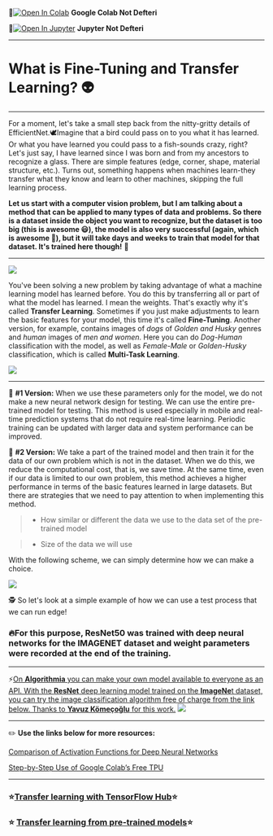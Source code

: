 📌[![Open In Colab](https://colab.research.google.com/assets/colab-badge.svg)](https://colab.research.google.com/github/ayyucekizrak/TransferLearning_FineTuning/blob/master/Fine_Tuning_TransferLearning.ipynb) **Google Colab Not Defteri**

📌[![Open In Jupyter](https://github.com/jupyter/notebook/blob/master/docs/resources/icon_32x32.svg)](https://nbviewer.jupyter.org/github/ayyucekizrak/TransferLearning_FineTuning/blob/master/Fine_Tuning_TransferLearning.ipynb) **Jupyter Not Defteri** 

---
# What is Fine-Tuning and Transfer Learning? 👽

---
For a moment, let's take a small step back from the nitty-gritty details of EfficientNet.🕊Imagine that a bird could pass on to you what it has learned. Or what you have learned you could pass to a fish-sounds crazy, right? 
Let's just say, I have learned since I was born and from my ancestors to recognize a glass. There are simple features (edge, corner, shape, material structure, etc.). Turns out, something happens when machines learn-they transfer what they know and learn to other machines, skipping  the full learning process. 

 
**Let us start with a computer vision problem, but I am talking about a method that can be applied to many types of data and problems. So there is a dataset inside the object you want to recognize, but the dataset is too big (this is awesome 😃), the model is also very successful (again, which is awesome 🤗), but it will take days and weeks to train that model for that dataset. It's trained here though!**  🧐
 

---
 
 ![](https://a4.pbase.com/o4/98/367898/1/59218520.tn_Braintransferwatercolor.jpg)
 
You've been solving a new problem by taking advantage of what a machine learning model has learned before. You do this by transferring all or part of what the model has learned. I mean the weights. That's exactly why it's called **Transfer Learning**. Sometimes if you just make adjustments to learn the basic features for your model, this time it's called **Fine-Tuning**. Another version, for example, contains images of *dogs* of *Golden and Husky* genres and *human* images of *men and women*. Here you can do *Dog-Human* classification with the model, as well as *Female-Male* or *Golden-Husky* classification, which is called **Multi-Task Learning**.
 
![](https://github.com/ayyucekizrak/TransferLearning_FineTuning/blob/master/TL_FT.png)

---

🎯 **#1 Version:** When we use these parameters only for the model, we do not make a new neural network design for testing. We can use the entire pre-trained model for testing. This method is used especially in mobile and real-time prediction systems that do not require real-time learning. Periodic training can be updated with larger data and system performance can be improved.

🎯 **#2 Version:**  We take a part of the trained model and then train it for the data of our own problem which is not in the dataset. When we do this, we reduce the computational cost, that is,  we save time. At the same time, even if our data is limited to our own problem, this method achieves a higher performance in terms of the basic features learned in large datasets. But there are strategies that we need to pay attention to when implementing this method.

> * How similar or different the data we use to the data set of the pre-trained model

> * Size of the data we will use

With the following scheme, we can simply determine how we can make a choice.


![](https://github.com/ayyucekizrak/TransferLearning_FineTuning/blob/master/TL_FN2.png)


 🕵 So let's look at a simple example of how we can use a test process that we can run edge!

### 🔥For this purpose, ResNet50 was trained with deep neural networks for the IMAGENET dataset and weight parameters were recorded at the end of the training.

---
⚡️[On **Algorithmia** you can make your own model available to everyone as an API.
With the **ResNet** deep learning model trained on the **ImageNe**t dataset, you can try the image classification algorithm free of charge from the link below. Thanks to **Yavuz Kömeçoğlu** for this work.](https://algorithmia.com/algorithms/yavuzkomecoglu/ImageClassification)
![](https://github.com/ayyucekizrak/Udemy_DerinOgrenmeyeGiris/blob/master/TransferOgrenme_FineTuning/Algortihma.jpg)

---
 ✏️ **Use the links below for more resources:**

[Comparison of Activation Functions for Deep Neural Networks](https://towardsdatascience.com/comparison-of-activation-functions-for-deep-neural-networks-706ac4284c8a)

[Step-by-Step Use of Google Colab’s Free TPU](https://medium.com/deep-learning-turkiye/ad%C4%B1m-ad%C4%B1m-google-colab-%C3%BCcretsiz-tpu-kullan%C4%B1m%C4%B1-621dc6e5487dhttps://heartbeat.fritz.ai/step-by-step-use-of-google-colab-free-tpu-75f8629492b3)

---

 ### ⭐️[Transfer learning with TensorFlow Hub](https://www.tensorflow.org/tutorials/images/hub_with_keras)⭐️
 ### ⭐️ [Transfer learning from pre-trained models](https://towardsdatascience.com/transfer-learning-from-pre-trained-models-f2393f124751)⭐️
